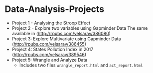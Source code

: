 # Data-Analysis-Projects
* Project 1 - Analysing the Stroop Effect
* Project 2 - Explore two variables using Gapminder Data
The same available in (http://rpubs.com/velsarav/386080)
* Project 3: Explore  Multivariate using Gapminder Data
(http://rpubs.com/velsarav/386455)
* Project 4: States Pollution Index in 2017 (http://rpubs.com/velsarav/389546)
* Project 5: Wrangle and Analyze Data
  * Includes two files `wrangle_report.html` and `act_report.html`

